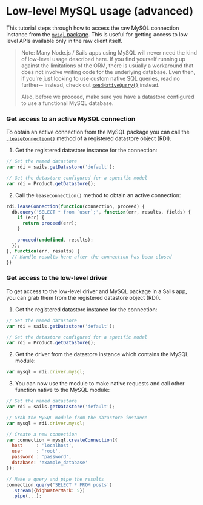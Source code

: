 # Low-level MySQL usage (advanced)

This tutorial steps through how to access the raw MySQL connection instance from the [`mysql` package](https://www.npmjs.com/package/mysql).  This is useful for getting access to low level APIs available only in the raw client itself. 

> Note: Many Node.js / Sails apps using MySQL will never need the kind of low-level usage described here.  If you find yourself running up against the limitations of the ORM, there is usually a workaround that does not involve writing code for the underlying database.  Even then, if you're just looking to use custom native SQL queries, read no further-- instead, check out [`sendNativeQuery()`](/documentation/reference/waterline-orm/datastores/send-native-query) instead.
>
> Also, before we proceed, make sure you have a datastore configured to use a functional MySQL database.

### Get access to an active MySQL connection

To obtain an active connection from the MySQL package you can call the [`.leaseConnection()`](/documentation/reference/waterline-orm/datastores/lease-connection) method of a registered datastore object (RDI).

1. Get the registered datastore instance for the connection:

```javascript
// Get the named datastore
var rdi = sails.getDatastore('default');

// Get the datastore configured for a specific model
var rdi = Product.getDatastore();
```

2. Call the `leaseConnection()` method to obtain an active connection:

```javascript
rdi.leaseConnection(function(connection, proceed) {
  db.query('SELECT * from `user`;', function(err, results, fields) {
    if (err) {
      return proceed(err);
    }

    proceed(undefined, results);
  });
}, function(err, results) {
  // Handle results here after the connection has been closed
})
```

### Get access to the low-level driver

To get access to the low-level driver and MySQL package in a Sails app, you can grab them from the registered datastore object (RDI).

1. Get the registered datastore instance for the connection:

```javascript
// Get the named datastore
var rdi = sails.getDatastore('default');

// Get the datastore configured for a specific model
var rdi = Product.getDatastore();
```

2. Get the driver from the datastore instance which contains the MySQL module:

```javascript
var mysql = rdi.driver.mysql;
```

3. You can now use the module to make native requests and call other function native to the MySQL module:

```javascript
// Get the named datastore
var rdi = sails.getDatastore('default');

// Grab the MySQL module from the datastore instance
var mysql = rdi.driver.mysql;

// Create a new connection
var connection = mysql.createConnection({
  host     : 'localhost',
  user     : 'root',
  password : 'password',
  database: 'example_database'
});

// Make a query and pipe the results
connection.query('SELECT * FROM posts')
  .stream({highWaterMark: 5})
  .pipe(...);
```

<docmeta name="displayName" value="Low-level MySQL usage (advanced)">
